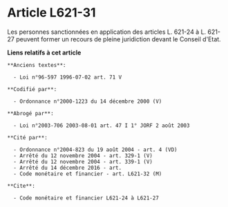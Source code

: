 # Article L621-31

Les personnes sanctionnées en application des articles L. 621-24 à L. 621-27 peuvent former un recours de pleine juridiction
devant le Conseil d'Etat.

**Liens relatifs à cet article**

	**Anciens textes**:

	  - Loi n°96-597 1996-07-02 art. 71 V

	**Codifié par**:

	  - Ordonnance n°2000-1223 du 14 décembre 2000 (V)

	**Abrogé par**:

	  - Loi n°2003-706 2003-08-01 art. 47 I 1° JORF 2 août 2003

	**Cité par**:

	  - Ordonnance n°2004-823 du 19 août 2004 - art. 4 (VD)
	  - Arrêté du 12 novembre 2004 - art. 329-1 (V)
	  - Arrêté du 12 novembre 2004 - art. 339-1 (V)
	  - Arrêté du 14 décembre 2016 - art.
	  - Code monétaire et financier - art. L621-32 (M)

	**Cite**:

	  - Code monétaire et financier L621-24 à L621-27
